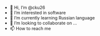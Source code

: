 - 👋 Hi, I’m @cku26
- 👀 I’m interested in software
- 🌱 I’m currently learning Russian language
- 💞️ I’m looking to collaborate on ...
- 📫 How to reach me

<!---
cku26/cku26 is a ✨ special ✨ repository because its `README.md` (this file) appears on your GitHub profile.
You can click the Preview link to take a look at your changes.
--->
